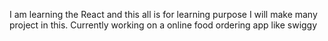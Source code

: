 I am learning the React and this all is for learning purpose 
I will make many project in this.
Currently working on a online food ordering app like swiggy 
